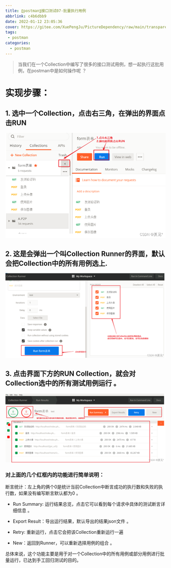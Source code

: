 ```yaml
---
title: 〖postman〗接口测试07-批量执行用例
abbrlink: c4b6dbb9
date: 2022-01-12 23:05:36
cover: https://gitee.com/XuePengJu/PictureDependency/raw/main/transparent_picture/transparent_picture%20(7).png
tags:
 - postman
categories:
  - postman
---
```


>  当我们在一个Collection中编写了很多的接口测试用例，想一起执行这批用例，在postman中是如何操作呢 ？

# 实现步骤：

## 1. 选中一个Collection，点击右三角，在弹出的界面点击RUN
 ![img](/img/blog/postman/07/07-01.png) 


## 2. 这是会弹出一个叫Collection Runner的界面，默认会把Collection中的所有用例选上.
 ![img](/img/blog/postman/07/07-02.png) 

## 3. 点击界面下方的RUN Collection，就会对Collection选中的所有测试用例运行 。

 ![img](/img/blog/postman/07/07-03.png) 

### 对上面的几个红框内的功能进行简单说明：
断言统计：左上角的俩个0是统计当前Collection中断言成功的执行数和失败的执行数，如果没有编写断言默认都为0 。

- Run Summary: 运行结果总览，点击它可以看到每个请求中具体的测试断言详细信息 。

- Export Result：导出运行结果，默认导出的结果json文件 。

- Retry: 重新运行，点击它会把该Collection重新运行一遍

- New：返回到Runner，可以重新选择用例的组合 。

总体来说，这个功能主要是用于对一个Collection中的所有用例或部分用例进行批量运行，已达到手工回归测试的目的。
